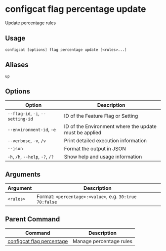 # configcat flag percentage update
Update percentage rules
## Usage
```
configcat [options] flag percentage update [<rules>...]
```
## Aliases
`up`
## Options
| Option | Description |
| ------ | ----------- |
| `--flag-id`, `-i`, `--setting-id` | ID of the Feature Flag or Setting |
| `--environment-id`, `-e` | ID of the Environment where the update must be applied |
| `--verbose`, `-v`, `/v` | Print detailed execution information |
| `--json` | Format the output in JSON |
| `-h`, `/h`, `--help`, `-?`, `/?` | Show help and usage information |
## Arguments
| Argument | Description |
| ------ | ----------- |
| `<rules>` | Format: `<percentage>:<value>`, e.g. `30:true 70:false` |
## Parent Command
| Command | Description |
| ------ | ----------- |
| [configcat flag percentage](configcat-flag-percentage.md) | Manage percentage rules |
